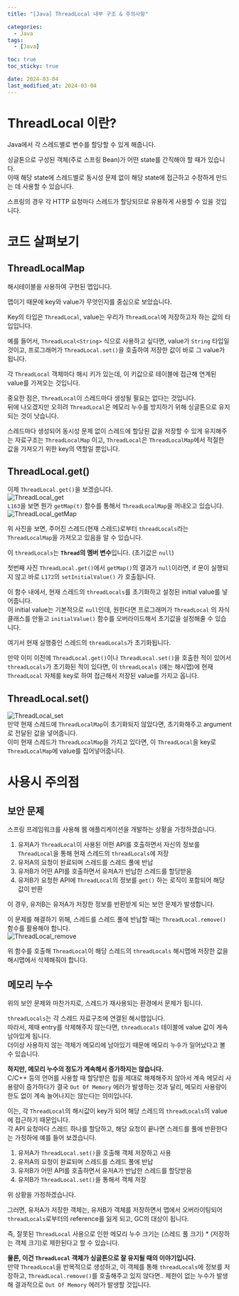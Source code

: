 ```yaml
---
title: "[Java] ThreadLocal 내부 구조 & 주의사항"

categories:
  - Java
tags:
  - [Java]

toc: true
toc_sticky: true

date: 2024-03-04
last_modified_at: 2024-03-04
---
```

# ThreadLocal 이란?
Java에서 각 스레드별로 변수를 할당할 수 있게 해줍니다.   

싱글톤으로 구성된 객체(주로 스프링 Bean)가 어떤 state를 간직해야 할 때가 있습니다.  
이때 해당 state에 스레드별로 동시성 문제 없이 해당 state에 접근하고 수정하게 만드는 데 사용할 수 있습니다.  

스프링의 경우 각 HTTP 요청마다 스레드가 할당되므로 유용하게 사용할 수 있을 것입니다.

# 코드 살펴보기
## ThreadLocalMap
해시테이블을 사용하여 구현된 맵입니다.  

맵이기 때문에 key와 value가 무엇인지를 중심으로 보았습니다.  

Key의 타입은 `ThreadLocal`, value는 우리가 `ThreadLocal`에 저장하고자 하는 값의 타입입니다.  

예를 들어서, `ThreadLocal<String>` 식으로 사용하고 싶다면, value가 `String` 타입일 것이고, 프로그래머가 `ThreadLocal.set()`을 호출하여 저장한 값이 바로 그 value가 됩니다.  

각 `ThreadLocal` 객체마다 해시 키가 있는데, 이 키값으로 테이블에 접근해 연계된 value를 가져오는 것입니다.  

중요한 점은, `ThreadLocal`이 스레드마다 생성될 필요는 없다는 것입니다.  
뒤에 나오겠지만 오히려 `ThreadLocal`은 메모리 누수를 방지하기 위해 싱글톤으로 유지되는 것이 낫습니다.  

스레드마다 생성되어 동시성 문제 없이 스레드에 할당된 값을 저장할 수 있게 유지해주는 자료구조는 `ThreadLocalMap` 이고, `ThreadLocal`은 `ThreadLocalMap`에서 적절한 값을 가져오기 위한 key의 역할일 뿐입니다.  

## ThreadLocal.get()
이제 `ThreadLocal.get()`을 보겠습니다.  
![ThreadLocal_get](/assets/images/Java/2024-03-04-java-thread-local/1_ThreadLocal_get.png)  
`L163`을 보면 뭔가 `getMap(t)` 함수를 통해서 `ThreadLocalMap`을 꺼내오고 있습니다.  
![ThreadLocal_getMap](/assets/images/Java/2024-03-04-java-thread-local/2_ThreadLocal_getMap.png)  

위 사진을 보면, 주어진 스레드(현재 스레드)로부터 `threadLocals`라는 `ThreadLocalMap`을 가져오고 있음을 알 수 있습니다.

이 `threadLocals`는 **`Thread`의 멤버 변수**입니다. (초기값은 `null`)  

첫번째 사진 `ThreadLocal.get()`에서 `getMap()`의 결과가 `null`이라면, if 문이 실행되지 않고 바로 `L172`의 `setInitialValue()` 가 호출됩니다.  

이 함수 내에서, 현재 스레드의 `threadLocals`를 초기화하고 설정된 initial value를 넣어줍니다.   
이 initial value는 기본적으로 `null`인데, 원한다면 프로그래머가 `ThreadLocal` 의 자식 클래스를 만들고 `initialValue()` 함수를 오버라이드해서 초기값을 설정해줄 수 있습니다.  

여기서 현재 실행중인 스레드의 `threadLocals`가 초기화됩니다.  

만약 이미 이전에 `ThreadLocal.get()`이나 `ThreadLocal.set()`을 호출한 적이 있어서 `threadLocals`가 초기화된 적이 있다면, 이 `threadLocals` (얘는 해시맵)에 현재 `ThreadLocal` 자체를 key로 하여 접근해서 저장된 value를 가지고 옵니다.   
## ThreadLocal.set()
![ThreadLocal_set](/assets/images/Java/2024-03-04-java-thread-local/3_ThreadLocal_set.png)   
만약 현재 스레드에 `ThreadLocalMap`이 초기화되지 않았다면, 초기화해주고 argument로 전달된 값을 넣어줍니다.  
이미 현재 스레드가 `ThreadLocalMap`을 가지고 있다면, 이 `ThreadLocal`을 key로 `ThreadLocalMap`에 value를 집어넣어줍니다.  

# 사용시 주의점
## 보안 문제
스프링 프레임워크를 사용해 웹 애플리케이션을 개발하는 상황을 가정하겠습니다.  

1. 유저A가 `ThreadLocal`이 사용된 어떤 API를 호출하면서 자신의 정보를 `ThreadLocal`을 통해 현재 스레드의 `threadLocals`에 저장  
2. 유저A의 요청이 완료되며 스레드를 스레드 풀에 반납  
3. 유저B가 어떤 API를 호출하면서 유저A가 반납한 스레드를 할당받음  
4. 유저B가 요청한 API에 `ThreadLocal`의 정보를 `get()` 하는 로직이 포함되어 해당 값이 반환

이 경우, 유저B는 유저A가 저장한 정보를 반환받게 되는 보안 문제가 발생합니다.  

이 문제를 해결하기 위해, 스레드를 스레드 풀에 반납할 때는 `ThreadLocal.remove()` 함수를 활용해야 합니다.  
![ThreadLocal_remove](/assets\images\Java\2024-03-04-java-thread-local\4_ThreadLocal_remove.png)

위 함수를 호출해 `ThreadLocal`이 해당 스레드의 `threadLocals` 해시맵에 저장한 값을 해시맵에서 삭제해줘야 합니다.  

## 메모리 누수
위의 보안 문제와 마찬가지로, 스레드가 재사용되는 환경에서 문제가 됩니다.  

`threadLocals`는 각 스레드 자료구조에 연결된 해시맵입니다.   
따라서, 제때 entry를 삭제해주지 않는다면, `threadLocals` 테이블에 value 값이 계속 남아있게 됩니다.  
더이상 사용하지 않는 객체가 메모리에 남아있기 때문에 메모리 누수가 일어났다고 볼 수 있습니다.   

**하지만, 메모리 누수의 정도가 계속해서 증가하지는 않습니다.**  
C/C++ 등의 언어를 사용할 때 할당받은 힙을 제대로 해제해주지 않아서 계속 메모리 사용량이 증가하다가 결국 `Out Of Memory` 에러가 발생하는 것과 달리, 메모리 사용량이 한도 없이 계속 늘어나지는 않는다는 의미입니다.  

이는, 각 `ThreadLocal`의 해시값이 key가 되어 해당 스레드의 `threadLocals`의 value에 접근하기 때문입니다.  
각 API 요청마다 스레드 하나를 할당하고, 해당 요청이 끝나면 스레드를 풀에 반환한다는 가정하에 예를 들어 보겠습니다.  

1. 유저A가 `ThreadLocal.set()`을 호출해 객체 저장하고 사용    
2. 유저A의 요청이 완료되며 스레드를 스레드 풀에 반납  
3. 유저B가 어떤 API를 호출하면서 유저A가 반납한 스레드를 할당받음  
4. 유저B가 `ThreadLocal.set()`을 통해서 객체 저장  

위 상황을 가정하겠습니다.   

그러면, 유저A가 저장한 객체는, 유저B가 객체를 저장하면서 맵에서 오버라이팅되어 `threadLocals`로부터의 reference를 잃게 되고, GC의 대상이 됩니다.  

즉, 잘못된 `ThreadLocal` 사용으로 인한 메모리 누수 크기는 (스레드 풀 크기) * (저장하는 객체 크기)로 제한된다고 할 수 있습니다.  

**물론, 이건 `ThreadLocal` 객체가 싱글톤으로 잘 유지될 때의 이야기입니다.**  
만약 `ThreadLocal`을 반복적으로 생성하고, 이 객체를 통해 `threadLocals`에 정보를 저장하고, `ThreadLocal.remove()`를 호출해주고 있지 않다면.. 제한이 없는 누수가 발생해 결과적으로 `Out Of Memory` 에러가 발생할 것입니다.